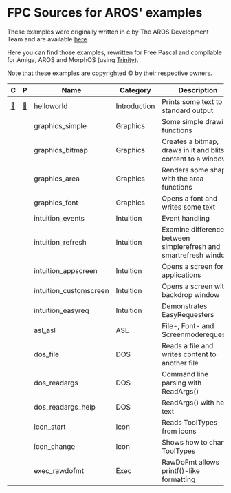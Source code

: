 
FPC Sources for AROS' examples
==============================

These examples were originally written in c by The AROS Development Team and are available [here](http://www.aros.org/documentation/developers/samples.php).

Here you can find those examples, rewritten for Free Pascal and compilable
for Amiga, AROS and MorphOS (using [Trinity](https://github.com/magorium/fpc-triforce/tree/master/Base/Trinity)).

Note that these examples are copyrighted :copyright: by their respective owners.


| C   | P   | Name                   | Category     | Description                                                       |
| --- | --- | ---------------------- | ------------ | ----------------------------------------------------------------- |
| [:link:](http://www.aros.org/documentation/developers/samplecode/helloworld.c) | [:link:](./01_Introduction/helloworld.pas) | helloworld             | Introduction | Prints some text to standard output                               |
|     |     | graphics_simple        | Graphics     | Some simple drawing functions                                     |
|     |     | graphics_bitmap        | Graphics     | Creates a bitmap, draws in it and blits its content to a window   |
|     |     | graphics_area          | Graphics     | Renders some shapes with the area functions                       |
|     |     | graphics_font          | Graphics     | Opens a font and writes some text                                 |
|     |     | intuition_events       | Intuition    | Event handling                                                    |
|     |     | intuition_refresh      | Intuition    | Examine difference between simplerefresh and smartrefresh windows |
|     |     | intuition_appscreen    | Intuition    | Opens a screen for applications                                   |
|     |     | intuition_customscreen | Intuition    | Opens a screen with a backdrop window                             |
|     |     | intuition_easyreq      | Intuition    | Demonstrates EasyRequesters                                       |
|     |     | asl_asl                | ASL          | File-, Font- and Screenmoderequester                              |
|     |     | dos_file               | DOS          | Reads a file and writes content to another file                   |
|     |     | dos_readargs           | DOS          | Command line parsing with ReadArgs()                              |
|     |     | dos_readargs_help      | DOS          | ReadArgs() with help text                                         |
|     |     | icon_start             | Icon         | Reads ToolTypes from icons                                        |
|     |     | icon_change            | Icon         | Shows how to change ToolTypes                                     |
|     |     | exec_rawdofmt          | Exec         | RawDoFmt allows printf()-like formatting                          |
